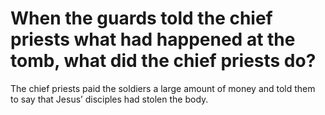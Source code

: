 # When the guards told the chief priests what had happened at the tomb, what did the chief priests do?

The chief priests paid the soldiers a large amount of money and told them to say that Jesus’ disciples had stolen the body.
